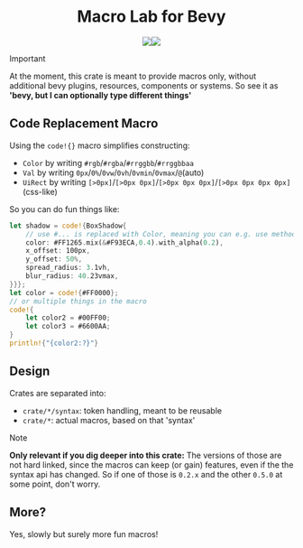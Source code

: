 <h1 align="center">Macro Lab for Bevy</h1>
<p align="center">
    <a href="https://github.com/dekirisu/mevy" style="position:relative"><img src="https://img.shields.io/badge/github-dekirisu/mevy-ee6677"></a><a href="https://crates.io/crates/mevy" style="position:relative"><img src="https://img.shields.io/crates/v/mevy"></a>
</p>

> [!IMPORTANT]
> At the moment, this crate is meant to provide macros only, without additional bevy plugins, resources, components or systems.
> So see it as **'bevy, but I can optionally type different things'**

## Code Replacement Macro
Using the `code!{}` macro simplifies constructing:
- `Color` by writing `#rgb`/`#rgba`/`#rrggbb`/`#rrggbbaa`
- `Val` by writing `0px`/`0%`/`0vw`/`0vh`/`0vmin`/`0vmax`/`@`(auto)
- `UiRect` by writing `[>0px]`/`[>0px 0px]`/`[>0px 0px 0px]`/`[>0px 0px 0px 0px]` (css-like)

So you can do fun things like:
```rust
let shadow = code!{BoxShadow{
    // use #... is replaced with Color, meaning you can e.g. use methods 
    color: #FF1265.mix(&#F93ECA,0.4).with_alpha(0.2),
    x_offset: 100px,
    y_offset: 50%,
    spread_radius: 3.1vh,
    blur_radius: 40.23vmax,
}}};
let color = code!{#FF0000};
// or multiple things in the macro
code!{
    let color2 = #00FF00;
    let color3 = #6600AA;
}
println!{"{color2:?}"}
```

## Design
Crates are separated into:
- `crate/*/syntax`: token handling, meant to be reusable
- `crate/*`: actual macros, based on that 'syntax'

> [!NOTE]
> **Only relevant if you dig deeper into this crate:** The versions of those are not hard linked, since the macros can keep (or gain) features, even if the the syntax api has changed. So if one of those is `0.2.x` and the other `0.5.0` at some point, don't worry.

## More?
Yes, slowly but surely more fun macros!

